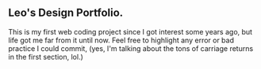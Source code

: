 ## Leo's Design Portfolio.
This is my first web coding project since I got interest some years ago, but life got me far from it until now. Feel free to highlight any error or bad practice I could commit, (yes, I'm talking about the tons of carriage returns in the first section, lol.)
